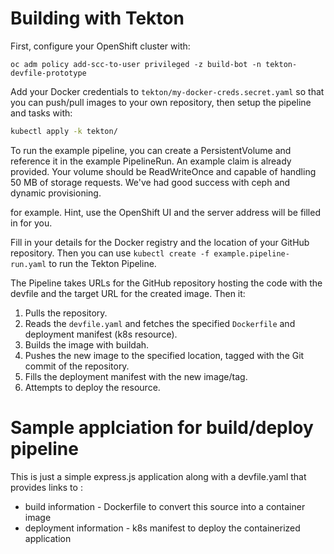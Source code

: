 # Building with Tekton

First, configure your OpenShift cluster with:

`oc adm policy add-scc-to-user privileged -z build-bot -n tekton-devfile-prototype`

Add your Docker credentials to `tekton/my-docker-creds.secret.yaml` so that you can push/pull images to your own repository, then setup the pipeline and tasks with:
```bash
kubectl apply -k tekton/
```

To run the example pipeline, you can create a PersistentVolume and reference it in the example PipelineRun. An example claim is already provided. Your volume should be ReadWriteOnce and capable of handling 50 MB of storage requests. We've had good success with ceph and dynamic provisioning.

for example. Hint, use the OpenShift UI and the server address will be filled in for you.
        
Fill in your details for the Docker registry and the location of your GitHub repository. Then you can use `kubectl create -f example.pipeline-run.yaml` to run the Tekton Pipeline.

The Pipeline takes URLs for the GitHub repository hosting the code with the devfile and the target URL for the created image. Then it:

1. Pulls the repository.
2. Reads the `devfile.yaml` and fetches the specified `Dockerfile` and deployment manifest (k8s resource).
3. Builds the image with buildah.
4. Pushes the new image to the specified location, tagged with the Git commit of the repository.
5. Fills the deployment manifest with the new image/tag.
6. Attempts to deploy the resource.

# Sample applciation for build/deploy pipeline

This is just a simple express.js application along with a devfile.yaml that provides links to :
- build information - Dockerfile to convert this source into a container image
- deployment information - k8s manifest to deploy the containerized application
